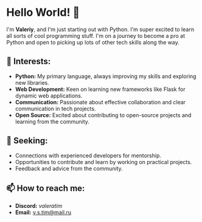 # Hello World! 👋

I'm **Valeriy**, and I'm just starting out with Python. I'm super excited to learn all sorts of cool programming stuff. I'm on a journey to become a pro at Python and open to picking up lots of other tech skills along the way.

## 🚀 Interests:

- **Python:** My primary language, always improving my skills and exploring new libraries.
- **Web Development:** Keen on learning new frameworks like Flask for dynamic web applications.
- **Communication:** Passionate about effective collaboration and clear communication in tech projects. 
- **Open Source:** Excited about contributing to open-source projects and learning from the community.

## 🌱 Seeking:

- Connections with experienced developers for mentorship.
- Opportunities to contribute and learn by working on practical projects.
- Feedback and advice from the community.

## 📫 How to reach me:

- **Discord:** *valeratim*
- **Email:** v.s.tim@mail.ru

